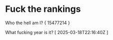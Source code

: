 # Fuck the rankings

Who the hell am I?
{ 15477214 }

What fucking year is it?
[ 2025-03-18T22:16:40Z ]
